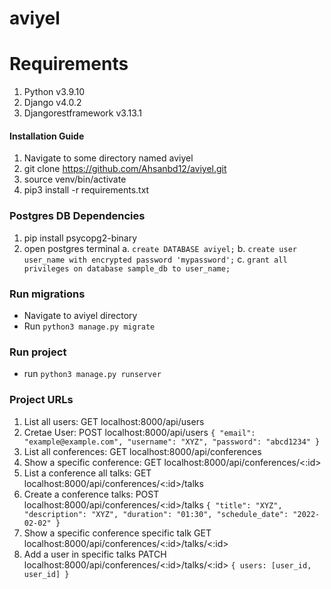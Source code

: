 # aviyel

# Requirements
1. Python v3.9.10
2. Django v4.0.2
3. Djangorestframework v3.13.1

#### Installation Guide

1. Navigate to some directory named aviyel
2. git clone https://github.com/Ahsanbd12/aviyel.git
3. source venv/bin/activate
4. pip3 install -r requirements.txt


### Postgres DB Dependencies
1. pip install psycopg2-binary
2. open postgres terminal
  a. `create DATABASE aviyel;`
  b. `create user user_name with encrypted password 'mypassword';`
  c. `grant all privileges on database sample_db to user_name;`

### Run migrations
- Navigate to aviyel directory
- Run `python3 manage.py migrate`

### Run project
- run `python3 manage.py runserver`

### Project URLs
1. List all users: GET localhost:8000/api/users 
2. Cretae User: POST localhost:8000/api/users `{ "email": "example@example.com", "username": "XYZ", "password": "abcd1234" }`
3. List all conferences: GET localhost:8000/api/conferences
4. Show a specific conference: GET localhost:8000/api/conferences/<:id>
5. List a conference all talks: GET localhost:8000/api/conferences/<:id>/talks
6. Create a conference talks: POST localhost:8000/api/conferences/<:id>/talks 
    `{ "title": "XYZ", "description": "XYZ", "duration": "01:30", "schedule_date": "2022-02-02" }`
8. Show a specific conference specific talk GET localhost:8000/api/conferences/<:id>/talks/<:id>
9. Add a user in specific talks PATCH localhost:8000/api/conferences/<:id>/talks/<:id> `{ users: [user_id, user_id] }`
